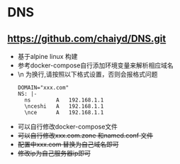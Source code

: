 # DNS

## https://github.com/chaiyd/DNS.git


- 基于alpine linux 构建
- 参考docker-compose自行添加环境变量来解析相应域名
- \n 为换行,请按照以下格式设置，否则会报格式问题
  ```
  DOMAIN="xxx.com"
  NS: |-
    ns        A   192.168.1.1
    \nceshi   A   192.168.1.1
    \nce      A   192.168.1.1
  ```  
- 可以自行修改docker-compose文件
- ~~可以自行修改xxx.com.zone 和named.conf 文件~~
- ~~配置中xxx.com 替换为自己域名即可~~
- ~~修改ip为自己服务器ip即可~~
